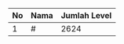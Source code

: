 | No | Nama            | Jumlah Level |
|----|-----------------|--------------|
| 1  | #    |    2624        |
